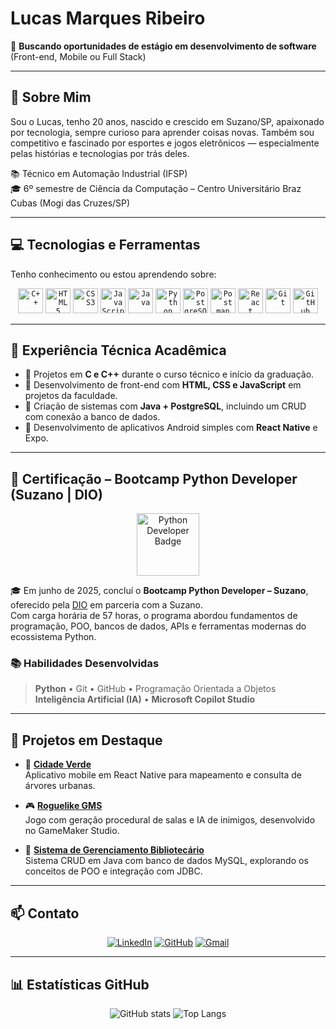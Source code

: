 # Lucas Marques Ribeiro

🎯 **Buscando oportunidades de estágio em desenvolvimento de software** (Front-end, Mobile ou Full Stack)

---

## 👋 Sobre Mim

Sou o Lucas, tenho 20 anos, nascido e crescido em Suzano/SP, apaixonado por tecnologia, sempre curioso para aprender coisas novas. Também sou competitivo e fascinado por esportes e jogos eletrônicos — especialmente pelas histórias e tecnologias por trás deles.

📚 Técnico em Automação Industrial (IFSP)  
🎓 6º semestre de Ciência da Computação – Centro Universitário Braz Cubas (Mogi das Cruzes/SP)

---

## 💻 Tecnologias e Ferramentas

Tenho conhecimento ou estou aprendendo sobre:

<p align="center">
  <code><img width="40px" src="https://cdn.jsdelivr.net/gh/devicons/devicon@latest/icons/cplusplus/cplusplus-original.svg" title="C++" /></code>
  <code><img width="40px" src="https://cdn.jsdelivr.net/gh/devicons/devicon/icons/html5/html5-original-wordmark.svg" title="HTML5" /></code>
  <code><img width="40px" src="https://cdn.jsdelivr.net/gh/devicons/devicon/icons/css3/css3-original-wordmark.svg" title="CSS3" /></code>
  <code><img width="40px" src="https://cdn.jsdelivr.net/gh/devicons/devicon/icons/javascript/javascript-original.svg" title="JavaScript" /></code>
  <code><img width="40px" src="https://cdn.jsdelivr.net/gh/devicons/devicon/icons/java/java-original.svg" title="Java" /></code>
  <code><img width="40px" src="https://cdn.jsdelivr.net/gh/devicons/devicon/icons/python/python-original.svg" title="Python" /></code>
  <code><img width="40px" src="https://cdn.jsdelivr.net/gh/devicons/devicon@latest/icons/postgresql/postgresql-original.svg" title="PostgreSQL" /></code>
  <code><img width="40px" src="https://cdn.jsdelivr.net/gh/devicons/devicon@latest/icons/postman/postman-original.svg" title="Postman" /></code>
  <code><img width="40px" src="https://cdn.jsdelivr.net/gh/devicons/devicon@latest/icons/react/react-original-wordmark.svg" title="React Native" /></code>
  <code><img width="40px" src="https://cdn.jsdelivr.net/gh/devicons/devicon/icons/git/git-original.svg" title="Git" /></code>
  <code><img width="40px" src="https://cdn.jsdelivr.net/gh/devicons/devicon/icons/github/github-original.svg" title="GitHub" /></code>
</p>

---

## 🧠 Experiência Técnica Acadêmica

- 📕 Projetos em **C e C++** durante o curso técnico e início da graduação.
- 📗 Desenvolvimento de front-end com **HTML, CSS e JavaScript** em projetos da faculdade.
- 📘 Criação de sistemas com **Java + PostgreSQL**, incluindo um CRUD com conexão a banco de dados.
- 📙 Desenvolvimento de aplicativos Android simples com **React Native** e Expo.

---

## 🏅 Certificação – Bootcamp Python Developer (Suzano | DIO)

<div align="center">
  <img src="https://github.com/lucasmri23/Certificados/blob/main/assets/python-developer-badge.png?raw=true" alt="Python Developer Badge" width="100px"/>
</div>

🎓 Em junho de 2025, concluí o **Bootcamp Python Developer – Suzano**, oferecido pela [DIO](https://www.dio.me) em parceria com a Suzano.  
Com carga horária de 57 horas, o programa abordou fundamentos de programação, POO, bancos de dados, APIs e ferramentas modernas do ecossistema Python.

### 📚 Habilidades Desenvolvidas

> **Python** • Git • GitHub • Programação Orientada a Objetos
> **Inteligência Artificial (IA)** • **Microsoft Copilot Studio**

---

## 🚀 Projetos em Destaque

- 🌳 [**Cidade Verde**](https://github.com/lucasmri23/CidadeVerde-app-)  
  Aplicativo mobile em React Native para mapeamento e consulta de árvores urbanas.

- 🎮 [**Roguelike GMS**](https://github.com/lucasmri23/GameProject)  
  Jogo com geração procedural de salas e IA de inimigos, desenvolvido no GameMaker Studio.

- 🤖 [**Sistema de Gerenciamento Bibliotecário**](https://github.com/lucasmri23/Biblioteca-Java)  
  Sistema CRUD em Java com banco de dados MySQL, explorando os conceitos de POO e integração com JDBC.

---

## 📫 Contato

<div align="center">

[![LinkedIn](https://img.shields.io/badge/LinkedIn-0077B5?style=for-the-badge&logo=linkedin&logoColor=white)](https://www.linkedin.com/in/lucas-marques-ribeiro/)
[![GitHub](https://img.shields.io/badge/GitHub-100000?style=for-the-badge&logo=github&logoColor=white)](https://github.com/lucasmri23)
[![Gmail](https://img.shields.io/badge/Gmail-333333?style=for-the-badge&logo=gmail&logoColor=red)](mailto:lucasmribeiro2004@gmail.com)

</div>

---

## 📊 Estatísticas GitHub

<div align="center">

![GitHub stats](https://github-readme-stats.vercel.app/api?username=lucasmri23&show_icons=true&theme=tokyonight&include_all_commits=true)
![Top Langs](https://github-readme-stats.vercel.app/api/top-langs/?username=lucasmri23&layout=donut&theme=tokyonight)

</div>
